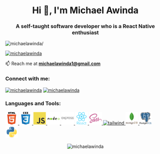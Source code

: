 <h1 align="center">Hi 👋, I'm Michael Awinda</h1>

<h3 align="center">A self-taught software developer who is a React Native enthusiast</h3>
<p align="left"> <img src=https://komarev.com/ghpvc/?username=michaelawinda alt=michaelawinda/> </p>

<p align="left"> <a href="https://twitter.com/michaelawinda" target="blank"><img src="https://img.shields.io/twitter/follow/michaelawinda?logo=twitter&style=for-the-badge" alt="michaelawinda" /></a> </p>

📫 Reach me at **michaelawinda1@gmail.com**

<h3 align="left">Connect with me:</h3>
<p align="left">
<a href="https://twitter.com/michaelawinda" target="blank"><img align="center" src="https://cdn.jsdelivr.net/npm/simple-icons@3.0.1/icons/twitter.svg" alt="michaelawinda" height="30" width="40" /></a>
<a href="https://linkedin.com/in/michael-awinda-177b81241" target="blank"><img align="center" src="https://cdn.jsdelivr.net/npm/simple-icons@3.0.1/icons/linkedin.svg" alt="michaelawinda" height="30" width="40" /></a>
</p>

<h3 align="left">Languages and Tools:</h3>
<p align="left">
    <a href="https://www.w3.org/html/" target="_blank"> <img src="https://raw.githubusercontent.com/devicons/devicon/master/icons/html5/html5-original-wordmark.svg" alt="html5" width="40" height="40"/> </a>
    <a href="https://www.w3schools.com/css/" target="_blank"> <img src="https://raw.githubusercontent.com/devicons/devicon/master/icons/css3/css3-original-wordmark.svg" alt="css3" width="40" height="40"/> </a>
    <a href="https://developer.mozilla.org/en-US/docs/Web/JavaScript" target="_blank"> <img src="https://raw.githubusercontent.com/devicons/devicon/master/icons/javascript/javascript-original.svg" alt="javascript" width="40" height="40"/> </a>
      <a href="https://nodejs.org" target="_blank"> <img src="https://raw.githubusercontent.com/devicons/devicon/master/icons/nodejs/nodejs-original-wordmark.svg" alt="nodejs" width="40" height="40"/> </a>
    <a href="https://expressjs.com" target="_blank"> <img src="https://raw.githubusercontent.com/devicons/devicon/master/icons/express/express-original-wordmark.svg" alt="express" width="40" height="40"/> </a>
      <a href="https://reactjs.org/" target="_blank"> <img src="https://raw.githubusercontent.com/devicons/devicon/master/icons/react/react-original-wordmark.svg" alt="react" width="40" height="40"/> </a>
      <a href="https://sass-lang.com" target="_blank"> <img src="https://raw.githubusercontent.com/devicons/devicon/master/icons/sass/sass-original.svg" alt="sass" width="40" height="40"/> </a>
    <a href="https://tailwindcss.com/" target="_blank"> <img src="https://www.vectorlogo.zone/logos/tailwindcss/tailwindcss-icon.svg" alt="tailwind" width="40" height="40"/> </a>
    <a href="https://www.mongodb.com/" target="_blank"> <img src="https://raw.githubusercontent.com/devicons/devicon/master/icons/mongodb/mongodb-original-wordmark.svg" alt="mongodb" width="40" height="40"/> </a>
    <a href="https://www.postgresql.org" target="_blank"> <img src="https://raw.githubusercontent.com/devicons/devicon/master/icons/postgresql/postgresql-original-wordmark.svg" alt="postgresql" width="40" height="40"/> </a>
    <a href="https://www.python.org" target="_blank"> <img src="https://raw.githubusercontent.com/devicons/devicon/master/icons/python/python-original.svg" alt="python" width="40" height="40"/> </a>
    </p>


<p align="center"> <img src=https://github-readme-stats.vercel.app/api?username=michaelawinda&show_icons=true alt=michaelawinda /> </p>
